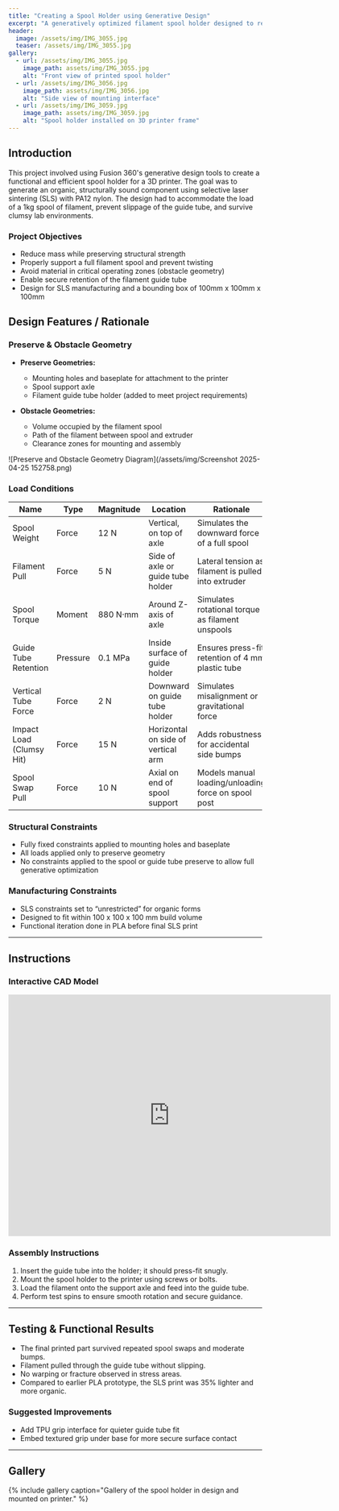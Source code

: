 ```yaml
---
title: "Creating a Spool Holder using Generative Design"
excerpt: "A generatively optimized filament spool holder designed to reduce material use while maintaining strength, featuring multiple preserve/obstacle geometries and realistic mechanical load cases."
header:
  image: /assets/img/IMG_3055.jpg
  teaser: /assets/img/IMG_3055.jpg
gallery:
  - url: /assets/img/IMG_3055.jpg
    image_path: assets/img/IMG_3055.jpg
    alt: "Front view of printed spool holder"
  - url: /assets/img/IMG_3056.jpg
    image_path: assets/img/IMG_3056.jpg
    alt: "Side view of mounting interface"
  - url: /assets/img/IMG_3059.jpg
    image_path: assets/img/IMG_3059.jpg
    alt: "Spool holder installed on 3D printer frame"
---
```


## Introduction

This project involved using Fusion 360's generative design tools to create a functional and efficient spool holder for a 3D printer. The goal was to generate an organic, structurally sound component using selective laser sintering (SLS) with PA12 nylon. The design had to accommodate the load of a 1kg spool of filament, prevent slippage of the guide tube, and survive clumsy lab environments.

### Project Objectives
- Reduce mass while preserving structural strength
- Properly support a full filament spool and prevent twisting
- Avoid material in critical operating zones (obstacle geometry)
- Enable secure retention of the filament guide tube
- Design for SLS manufacturing and a bounding box of 100mm x 100mm x 100mm

## Design Features / Rationale

### Preserve & Obstacle Geometry

- **Preserve Geometries:**
  - Mounting holes and baseplate for attachment to the printer
  - Spool support axle
  - Filament guide tube holder (added to meet project requirements)

- **Obstacle Geometries:**
  - Volume occupied by the filament spool
  - Path of the filament between spool and extruder
  - Clearance zones for mounting and assembly

![Preserve and Obstacle Geometry Diagram](/assets/img/Screenshot 2025-04-25 152758.png)

### Load Conditions

| Name                      | Type       | Magnitude       | Location                          | Rationale                                                   |
|---------------------------|------------|------------------|-----------------------------------|-------------------------------------------------------------|
| Spool Weight             | Force      | 12 N            | Vertical, on top of axle          | Simulates the downward force of a full spool                |
| Filament Pull            | Force      | 5 N             | Side of axle or guide tube holder| Lateral tension as filament is pulled into extruder         |
| Spool Torque             | Moment     | 880 N·mm        | Around Z-axis of axle             | Simulates rotational torque as filament unspools            |
| Guide Tube Retention     | Pressure   | 0.1 MPa         | Inside surface of guide holder    | Ensures press-fit retention of 4 mm plastic tube            |
| Vertical Tube Force      | Force      | 2 N             | Downward on guide tube holder     | Simulates misalignment or gravitational force               |
| Impact Load (Clumsy Hit) | Force      | 15 N            | Horizontal on side of vertical arm| Adds robustness for accidental side bumps                   |
| Spool Swap Pull          | Force      | 10 N            | Axial on end of spool support     | Models manual loading/unloading force on spool post         |

### Structural Constraints

- Fully fixed constraints applied to mounting holes and baseplate
- All loads applied only to preserve geometry
- No constraints applied to the spool or guide tube preserve to allow full generative optimization

### Manufacturing Constraints

- SLS constraints set to “unrestricted” for organic forms
- Designed to fit within 100 x 100 x 100 mm build volume
- Functional iteration done in PLA before final SLS print

---

## Instructions

### Interactive CAD Model
<iframe src="https://vanderbilt643.autodesk360.com/shares/public/SH286ddQT78850c0d8a494c339b681f3f63d?mode=embed" width="640" height="480" allowfullscreen="true" webkitallowfullscreen="true" mozallowfullscreen="true"  frameborder="0"></iframe>

### Assembly Instructions
1. Insert the guide tube into the holder; it should press-fit snugly.
2. Mount the spool holder to the printer using screws or bolts.
3. Load the filament onto the support axle and feed into the guide tube.
4. Perform test spins to ensure smooth rotation and secure guidance.

---

## Testing & Functional Results

- The final printed part survived repeated spool swaps and moderate bumps.
- Filament pulled through the guide tube without slipping.
- No warping or fracture observed in stress areas.
- Compared to earlier PLA prototype, the SLS print was 35% lighter and more organic.

### Suggested Improvements
- Add TPU grip interface for quieter guide tube fit
- Embed textured grip under base for more secure surface contact

---

## Gallery

{% include gallery caption="Gallery of the spool holder in design and mounted on printer." %}
